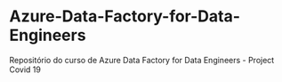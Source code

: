 # Azure-Data-Factory-for-Data-Engineers
Repositório do curso de Azure Data Factory for Data Engineers - Project Covid 19

